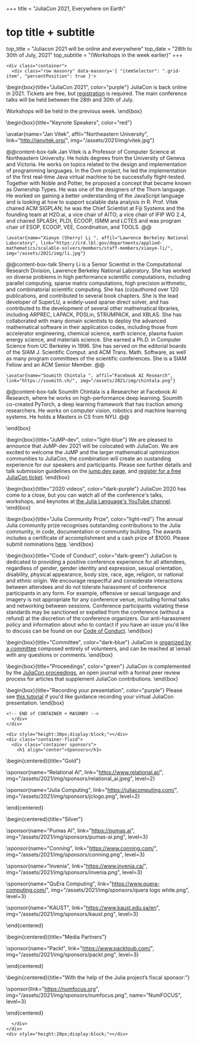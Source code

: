 +++
title = "JuliaCon 2021, Everywhere on Earth"

# top title + subtitle
top_title = "Juliacon 2021 will be online and everywhere"
top_date = "28th to 30th of July, 2021"
top_subtitle = "(Workshops in the week earlier)"
+++

~~~
<div class="container">
  <div class="row masonry" data-masonry='{ "itemSelector": ".grid-item", "percentPosition": true }'>
~~~

\begin{box}{title="JuliaCon 2021", color="purple"}
  JuliaCon is back online in 2021. Tickets are free, but [registration](/2021/tickets/) is required.
  The main conference talks will be held between the 28th and 30th of July.

  Workshops will be held in the previous week.
\end{box}

\begin{box}{title="Keynote Speakers", color="red"}

  \avatar{name="Jan Vitek", affil="Northeastern University", link="http://janvitek.org/", img="/assets/2021/img/vitek.jpg"}
  
  @@content-box-talk
    Jan Vitek is a Professor of Computer Science at Northeastern University. He holds degrees from the University of Geneva and Victoria. He works on topics related to the design and implementation of programming languages. In the Ovm project, he led the implementation of the first real-time Java virtual machine to be successfully flight-tested. Together with Noble and Potter, he proposed a concept that became known as Ownership Types. He was one of the designers of the Thorn language. He worked on gaining a better understanding of the JavaScript language and is looking at how to support scalable data analysis in R. Prof. Vitek chaired ACM SIGPLAN; he was the Chief Scientist at Fiji Systems and the founding team at H2O.ai, a vice chair of AITO; a vice chair of IFIP WG 2.4, and chaired SPLASH, PLDI, ECOOP, ISMM and LCTES and was program chair of ESOP, ECOOP, VEE, Coordination, and TOOLS.
  @@

    \avatar{name="Xiaoye (Sherry) Li ", affil="Lawrence Berkeley National Laboratory", link="https://crd.lbl.gov/departments/applied-mathematics/scalable-solvers/members/staff-members/xiaoye-li/", img="/assets/2021/img/li.jpg"}

  @@content-box-talk
    Sherry Li is a Senior Scientist in the Computational Research Division, Lawrence Berkeley National Laboratory. She has worked on diverse problems in high performance scientific computations, including parallel computing, sparse matrix computations, high precision arithmetic, and combinatorial scientific computing. She has (co)authored over 120 publications, and contributed to several book chapters. She is the lead developer of SuperLU, a widely-used sparse direct solver, and has contributed to the development of several other mathematical libraries, including ARPREC, LAPACK, PDSLin, STRUMPACK, and XBLAS. She has collaborated with many domain scientists to deploy the advanced mathematical software in their application codes, including those from accelerator engineering, chemical science, earth science, plasma fusion energy science, and materials science. She earned a Ph.D. in Computer Science from UC Berkeley in 1996. She has served on the editorial boards of the SIAM J. Scientific Comput. and ACM Trans. Math. Software, as well as many program committees of the scientific conferences. She is a SIAM Fellow and an ACM Senior Member.
  @@

    \avatar{name="Soumith Chintala ", affil="Facebook AI Research", link="https://soumith.ch/", img="/assets/2021/img/chintala.png"}

  @@content-box-talk
    Soumith Chintala is a Researcher at Facebook AI Research, where he works on high-performance deep learning. Soumith co-created PyTorch, a deep learning framework that has traction among researchers. He works on computer vision, robotics and machine learning systems. He holds a Masters in CS from NYU.
  @@

\end{box}

\begin{box}{title="JuMP-dev", color="light-blue"}
  We are pleased to announce that JuMP-dev 2021 will be colocated with JuliaCon. We are excited to welcome the JuMP and the larger mathematical optimization communities to JuliaCon, the combination will create an oustanding experience for our speakers and participants. Please see further details and talk submission guidelines on the [jump.dev page](https://jump.dev/meetings/juliacon2021/), and [register for a free JuliaCon ticket](http://localhost:8000/2021/tickets/).
\end{box}

\begin{box}{title="2020 videos", color="dark-purple"}
  JuliaCon 2020 has come to a close, but you can watch all of the conference's talks, workshops, and keynotes at [the Julia Language's YouTube channel](https://www.youtube.com/playlist?list=PLP8iPy9hna6Tl2UHTrm4jnIYrLkIcAROR).
\end{box}

\begin{box}{title="Julia Community Prize", color="light-red"}
  The annual Julia community prize recognises outstanding contributions to the Julia community, in code, documentation or community building.
  The awards includes a certificate of accomplishment and a cash prize of \$1000. Please submit nominations [here](https://forms.gle/FhQnUSk8HxuWHS4t5).
\end{box}

\begin{box}{title="Code of Conduct", color="dark-green"}
  JuliaCon is dedicated to providing a positive conference experience for all attendees, regardless of gender, gender identity and expression, sexual orientation, disability, physical appearance, body size, race, age, religion, or national and ethnic origin.
  We encourage respectful and considerate interactions between attendees and do not tolerate harassment of conference participants in any form.
  For example, offensive or sexual language and imagery is not appropriate for any conference venue, including formal talks and networking between sessions.
  Conference  participants violating these standards may be sanctioned or expelled from the conference (without a refund) at the discretion of the conference organizers.
  Our anti-harassment policy and information about who to contact if you have an issue you'd like to discuss can be found on our [Code of Conduct](/2021/coc/).
\end{box}

\begin{box}{title="Committee", color="dark-blue"}
  JuliaCon is [organized by a committee](/2021/committee/) composed entirely of volunteers, and can be reached at \email with any questions or comments.
\end{box}

\begin{box}{title="Proceedings", color="green"}
  JuliaCon is complemented by the [JuliaCon proceedings](https://proceedings.juliacon.org), an open journal with a formal peer review process for articles that supplement JuliaCon contributions.
\end{box}

\begin{box}{title="Recording your presentation", color="purple"}
  Please see [this tutorial](https://www.youtube.com/watch?v=c71ftCd5hTw) if you'd like guidance recording your virtual JuliaCon presentation.
\end{box}

~~~
<!-- END of CONTAINER + MASONRY -->
  </div>
</div>
~~~


~~~
<div style="height:30px;display:block;"></div>
<div class="container-fluid">
  <div class="container sponsors">
    <h1 align="center">Sponsors</h1>
~~~

\begin{centered}{title="Gold"}

  \sponsor{name="Relational AI", link="https://www.relational.ai/", img="/assets/2021/img/sponsors/relational_ai.jpeg", level=2}

  \sponsor{name="Julia Computing", link="https://juliacomputing.com/", img="/assets/2021/img/sponsors/jclogo.png", level=2}

\end{centered}

\begin{centered}{title="Silver"}

  \sponsor{name="Pumas AI", link="https://pumas.ai", img="/assets/2021/img/sponsors/pumas-ai.png", level=3}

  \sponsor{name="Conning", link="https://www.conning.com/", img="/assets/2021/img/sponsors/conning.png", level=3}

  \sponsor{name="Invenia", link="https://www.invenia.ca/", img="/assets/2021/img/sponsors/invenia.png", level=3}
  
  \sponsor{name="QuEra Computing", link="https://www.quera-computing.com/", img="/assets/2021/img/sponsors/quera logo white.png", level=3}
  
  \sponsor{name="KAUST", link="https://www.kaust.edu.sa/en", img="/assets/2021/img/sponsors/kaust.png", level=3}


\end{centered}

\begin{centered}{title="Media Partners"}

  \sponsor{name="Packt", link="https://www.packtpub.com/", img="/assets/2021/img/sponsors/packt.png", level=3}
  
\end{centered}

\begin{centered}{title="With the help of the Julia project’s fiscal sponsor:"}

  \sponsor{link="https://numfocus.org", img="/assets/2021/img/sponsors/numfocus.png", name="NumFOCUS", level=3}

\end{centered}

~~~
  </div>
</div>
<div style="height:20px;display:block;"></div>
~~~
